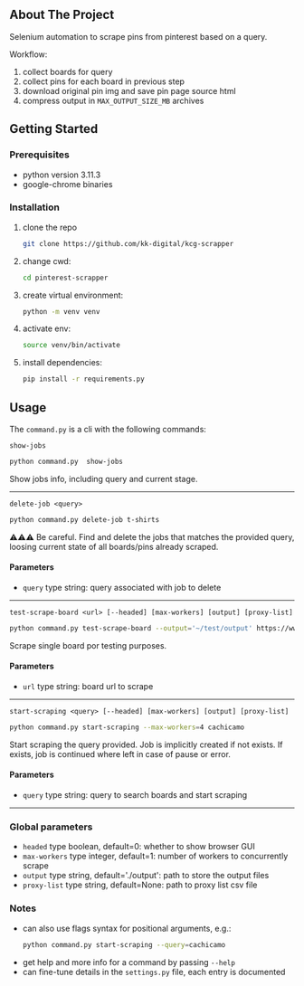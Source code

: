 ## About The Project

Selenium automation to scrape pins from pinterest based on a query.

Workflow:

1. collect boards for query
2. collect pins for each board in previous step
3. download original pin img and save pin page source html
4. compress output in `MAX_OUTPUT_SIZE_MB` archives

## Getting Started

### Prerequisites

* python version 3.11.3
* google-chrome binaries

### Installation

1. clone the repo
   ```sh
   git clone https://github.com/kk-digital/kcg-scrapper
   ```
2. change cwd:
    ```sh
   cd pinterest-scrapper
   ```
3. create virtual environment:
   ```sh
   python -m venv venv
   ```
4. activate env:
   ```sh
   source venv/bin/activate
   ```
5. install dependencies:
    ```sh
   pip install -r requirements.py
   ```

## Usage

The `command.py` is a cli with the following commands:

`show-jobs`

   ```sh
   python command.py  show-jobs
   ```

Show jobs info, including query and current stage.

---

`delete-job <query>`

   ```sh
  python command.py delete-job t-shirts
  ```

⚠️⚠️⚠️ Be careful. Find and delete the jobs that matches the provided query, loosing current state of all boards/pins
already scraped.

#### Parameters

- `query` type string: query associated with job to delete

---

`test-scrape-board <url> [--headed] [max-workers] [output] [proxy-list]`

   ```sh
  python command.py test-scrape-board --output='~/test/output' https://www.pinterest.com/wilsonpercussio/cachicamo/
  ```

Scrape single board por testing purposes.

#### Parameters

- `url` type string: board url to scrape

---

`start-scraping <query> [--headed] [max-workers] [output] [proxy-list]`

   ```sh
  python command.py start-scraping --max-workers=4 cachicamo 
  ```

Start scraping the query provided. Job is implicitly created if not exists. If exists, job is continued where left in
case of pause or error.

#### Parameters

- `query` type string: query to search boards and start scraping

---

### Global parameters

- `headed` type boolean, default=0: whether to show browser GUI
- `max-workers` type integer, default=1: number of workers to concurrently scrape
- `output` type string, default='./output': path to store the output files
- `proxy-list` type string, default=None: path to proxy list csv file

### Notes

* can also use flags syntax for positional arguments, e.g.:
   ```sh
  python command.py start-scraping --query=cachicamo
  ```
* get help and more info for a command by passing `--help`
* can fine-tune details in the `settings.py` file, each entry is documented
